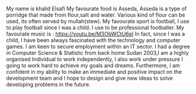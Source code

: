 My name is khalid Elsafi
My favourate food is Asseda, Asseda is a type of porridge that made from flour,salt and water. Various kind of flour can be used, its often served by mullah(stew).
My favourate sport is football, I use to play football since I was a child. I use to be professional footballer.
My favourate music is : https://youtu.be/M3ObWCtU6eI
In fact, since I was a child, I have been always fascinated with the technology and computer games. I am keen to secure employment within an IT sector. I had a degree in Computer Science & Statistic from back home Sudan 2003,I am a highly organised Individual to work independently, I also work under pressure I going to work hard to achieve my goals and dreams. Furthermore, I am confident in my ability to make an immediate and positive impact on the development team and I hope to design and give new ideas to solve developing problems in the future.
